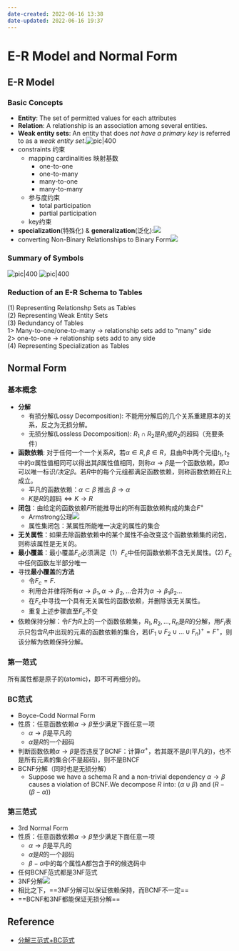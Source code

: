 ```yaml
---
date-created: 2022-06-16 13:38
date-updated: 2022-06-16 19:37
---
```


# E-R Model and Normal Form

## E-R Model

### Basic Concepts

- **Entity**: The set of permitted values for each attributes
- **Relation**: A relationship is an association among several entities.
- **Weak entity sets**: An entity that does _not have a primary key_ is referred to as a _weak entity set_.![pic|400](https://s2.loli.net/2022/03/22/ZHKICqrgyTfn5uD.png)
- constraints 约束
	- mapping cardinalities 映射基数
		- one-to-one
		- one-to-many
		- many-to-one
		- many-to-many
	- 参与度约束
		- total participation
		- partial participation
	- key约束
- **specialization**(特殊化) & **generalization**(泛化):![](https://s2.loli.net/2022/03/29/WgrtNHdTLs73kF9.png)
- converting Non-Binary Relationships to Binary Form![](https://s2.loli.net/2022/03/22/8XOtjEq61omJVPA.png)

### Summary of Symbols

![pic|400](https://s2.loli.net/2022/03/29/ZukFnEJx3C95wSz.png)
![pic|400](https://s2.loli.net/2022/03/29/o9bvTaPLyWj821x.png)

### Reduction of an E-R  Schema to Tables

(1) Representing Relationshp Sets as Tables  
(2) Representing Weak Entity Sets  
(3) Redundancy of Tables   
1> Many-to-one/one-to-many -> relationship sets add to "many" side  
2> one-to-one -> relationship sets add to any side  
(4) Representing Specialization as Tables  

## Normal Form

### 基本概念

- **分解**
	- 有损分解(Lossy Decomposition): 不能用分解后的几个关系重建原本的关系，反之为无损分解。
	- 无损分解(Lossless Decomposition): $R_1\cap R_2$是$R_1$或$R_2$的超码（充要条件）
- **函数依赖**: 对于任何一个一个关系$R$，若$\alpha \in R,\beta \in R$，且由$R$中两个元组$t_1,t_2$中的$\alpha$属性值相同可以得出其$\beta$属性值相同，则称$\alpha\to \beta$是一个函数依赖，即$\alpha$可以唯一标识/决定$\beta$。若$R$中的每个元组都满足函数依赖，则称函数依赖在$R$上成立。
	- 平凡的函数依赖：$\alpha \subset \beta$ 推出 $\beta \to \alpha$
	- $K$是$R$的超码$\iff K\to R$
- **闭包**：由给定的函数依赖$F$所能推导出的所有函数依赖构成的集合$F^{+}$
	- Armstrong公理![](https://zerokei-imgurl.oss-cn-hangzhou.aliyuncs.com/img/20220616183558.png)
	- 属性集闭包：某属性所能唯一决定的属性的集合
- **无关属性**：如果去除函数依赖中的某个属性不会改变这个函数依赖集的闭包，则称该属性是无关的。
- **最小覆盖**：最小覆盖$F_c$必须满足（1）$F_c$中任何函数依赖不含无关属性。(2) $F_c$中任何函数左半部分唯一
- 寻找**最小覆盖**的**方法**
	- 令$F_c=F$.
	- 利用合并律将所有$\alpha\to\beta_1,\alpha\to\beta_2,\dots$合并为$\alpha\to\beta_1\beta_2...$
	- 在$F_c$中寻找一个具有无关属性的函数依赖，并删除该无关属性。
	- 重复上述步骤直至$F_c$不变
- 依赖保持分解：令$F$为$R$上的一个函数依赖集，$R_1,R_2,\dots,R_n$是$R$的分解，用$F_i$表示只包含$R_i$中出现的元素的函数依赖的集合，若$(F_1\cup F_2\cup\dots\cup F_n)^{+}=F^{+}$，则该分解为依赖保持分解。

### 第一范式

所有属性都是原子的(atomic)，即不可再细分的。

### BC范式

- Boyce-Codd Normal Form
- 性质：任意函数依赖$\alpha\to\beta$至少满足下面任意一项
	- $\alpha\to\beta$是平凡的
	- $\alpha$是$R$的一个超码
- 判断函数依赖$\alpha\to\beta$是否违反了BCNF：计算$\alpha^{+}$，若其既不是$\beta$(平凡的)，也不是所有元素的集合(不是超码)，则不是BNCF
- BCNF分解（同时也是无损分解）
	- Suppose we have a schema R and a non-trivial dependency $\alpha \to \beta$ causes a violation of BCNF.We decompose _R_ into: $(\alpha \cup \beta)$ and $(R-(\beta-\alpha))$

### 第三范式

- 3rd Normal Form
- 性质：任意函数依赖$\alpha\to\beta$至少满足下面任意一项
	- $\alpha\to\beta$是平凡的
	- $\alpha$是$R$的一个超码
	- $\beta-\alpha$中的每个属性A都包含于$R$的候选码中
- 任何BCNF范式都是3NF范式
- 3NF分解![](https://zerokei-imgurl.oss-cn-hangzhou.aliyuncs.com/img/20220616185600.png)
- 相比之下，==3NF分解可以保证依赖保持，而BCNF不一定==
- ==BCNF和3NF都能保证无损分解==

## Reference

- [分解三范式+BC范式](https://www.bilibili.com/video/BV1eE411a79r)
